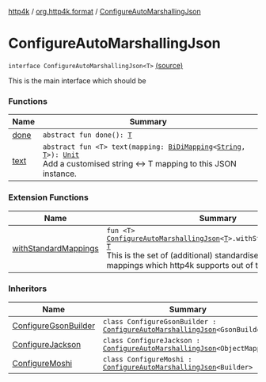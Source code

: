[http4k](../../index.md) / [org.http4k.format](../index.md) / [ConfigureAutoMarshallingJson](./index.md)

# ConfigureAutoMarshallingJson

`interface ConfigureAutoMarshallingJson<T>` [(source)](https://github.com/http4k/http4k/blob/master/http4k-core/src/main/kotlin/org/http4k/format/ConfigureAutoMarshallingJson.kt#L20)

This is the main interface which should be

### Functions

| Name | Summary |
|---|---|
| [done](done.md) | `abstract fun done(): `[`T`](index.md#T) |
| [text](text.md) | `abstract fun <T> text(mapping: `[`BiDiMapping`](../../org.http4k.lens/-bi-di-mapping/index.md)`<`[`String`](https://kotlinlang.org/api/latest/jvm/stdlib/kotlin/-string/index.html)`, `[`T`](text.md#T)`>): `[`Unit`](https://kotlinlang.org/api/latest/jvm/stdlib/kotlin/-unit/index.html)<br>Add a customised string &lt;-&gt; T mapping to this JSON instance. |

### Extension Functions

| Name | Summary |
|---|---|
| [withStandardMappings](../with-standard-mappings.md) | `fun <T> `[`ConfigureAutoMarshallingJson`](./index.md)`<`[`T`](../with-standard-mappings.md#T)`>.withStandardMappings(): `[`T`](../with-standard-mappings.md#T)<br>This is the set of (additional) standardised string &lt;-&gt; type mappings which http4k supports out of the box. |

### Inheritors

| Name | Summary |
|---|---|
| [ConfigureGsonBuilder](../-configure-gson-builder/index.md) | `class ConfigureGsonBuilder : `[`ConfigureAutoMarshallingJson`](./index.md)`<GsonBuilder>` |
| [ConfigureJackson](../-configure-jackson/index.md) | `class ConfigureJackson : `[`ConfigureAutoMarshallingJson`](./index.md)`<ObjectMapper>` |
| [ConfigureMoshi](../-configure-moshi/index.md) | `class ConfigureMoshi : `[`ConfigureAutoMarshallingJson`](./index.md)`<Builder>` |
